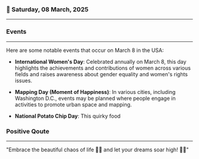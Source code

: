 ### 📅 Saturday, 08 March, 2025
------
### Events
------
Here are some notable events that occur on March 8 in the USA:

- **International Women's Day**: Celebrated annually on March 8, this day highlights the achievements and contributions of women across various fields and raises awareness about gender equality and women's rights issues.
  
- **Mapping Day (Moment of Happiness)**: In various cities, including Washington D.C., events may be planned where people engage in activities to promote urban space and mapping.

- **National Potato Chip Day**: This quirky food
### Positive Qoute
------
"Embrace the beautiful chaos of life 🌟✨ and let your dreams soar high! 🎈🌈"
